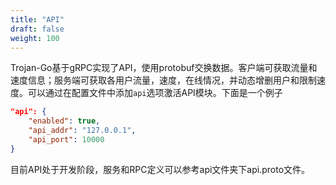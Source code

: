 ```yaml
---
title: "API"
draft: false
weight: 100
---
```


Trojan-Go基于gRPC实现了API，使用protobuf交换数据。客户端可获取流量和速度信息；服务端可获取各用户流量，速度，在线情况，并动态增删用户和限制速度。可以通过在配置文件中添加```api```选项激活API模块。下面是一个例子

```json
"api": {
    "enabled": true,
    "api_addr": "127.0.0.1",
    "api_port": 10000
}
```

目前API处于开发阶段，服务和RPC定义可以参考api文件夹下api.proto文件。
